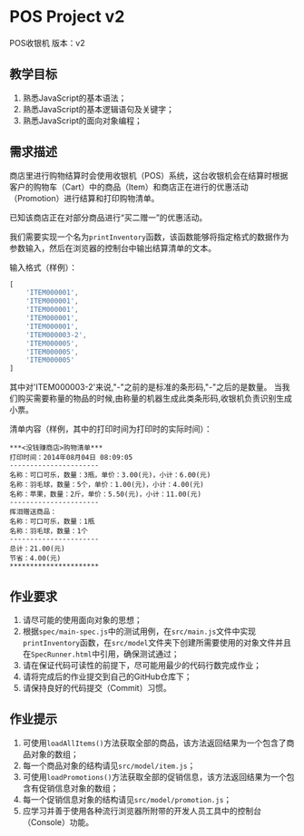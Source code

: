POS Project v2
==============

POS收银机 版本：v2

教学目标
--------

1.	熟悉JavaScript的基本语法；
2.	熟悉JavaScript的基本逻辑语句及关键字；
3.	熟悉JavaScript的面向对象编程；

需求描述
--------

商店里进行购物结算时会使用收银机（POS）系统，这台收银机会在结算时根据客户的购物车（Cart）中的商品（Item）和商店正在进行的优惠活动（Promotion）进行结算和打印购物清单。

已知该商店正在对部分商品进行“买二赠一”的优惠活动。

我们需要实现一个名为`printInventory`函数，该函数能够将指定格式的数据作为参数输入，然后在浏览器的控制台中输出结算清单的文本。

输入格式（样例）：

```javascript
[
    'ITEM000001',
    'ITEM000001',
    'ITEM000001',
    'ITEM000001',
    'ITEM000001',
    'ITEM000003-2',
    'ITEM000005',
    'ITEM000005',
    'ITEM000005'
]
```

其中对'ITEM000003-2'来说,"-"之前的是标准的条形码,"-"之后的是数量。 当我们购买需要称量的物品的时候,由称量的机器生成此类条形码,收银机负责识别生成小票。

清单内容（样例，其中的打印时间为打印时的实际时间）：

```
***<没钱赚商店>购物清单***
打印时间：2014年08月04日 08:09:05
----------------------
名称：可口可乐，数量：3瓶，单价：3.00(元)，小计：6.00(元)
名称：羽毛球，数量：5个，单价：1.00(元)，小计：4.00(元)
名称：苹果，数量：2斤，单价：5.50(元)，小计：11.00(元)
----------------------
挥泪赠送商品：
名称：可口可乐，数量：1瓶
名称：羽毛球，数量：1个
----------------------
总计：21.00(元)
节省：4.00(元)
**********************
```

作业要求
--------

1.	请尽可能的使用面向对象的思想；
2.	根据`spec/main-spec.js`中的测试用例，在`src/main.js`文件中实现`printInventory`函数，在`src/model`文件夹下创建所需要使用的对象文件并且在`SpecRunner.html`中引用，确保测试通过；
3.	请在保证代码可读性的前提下，尽可能用最少的代码行数完成作业；
4.	请将完成后的作业提交到自己的GitHub仓库下；
5.	请保持良好的代码提交（Commit）习惯。

作业提示
--------

1.	可使用`loadAllItems()`方法获取全部的商品，该方法返回结果为一个包含了商品对象的数组；
2.	每一个商品对象的结构请见`src/model/item.js`；
3.	可使用`loadPromotions()`方法获取全部的促销信息，该方法返回结果为一个包含有促销信息对象的数组；
4.	每一个促销信息对象的结构请见`src/model/promotion.js`；
5.	应学习并善于使用各种流行浏览器所附带的开发人员工具中的控制台（Console）功能。

